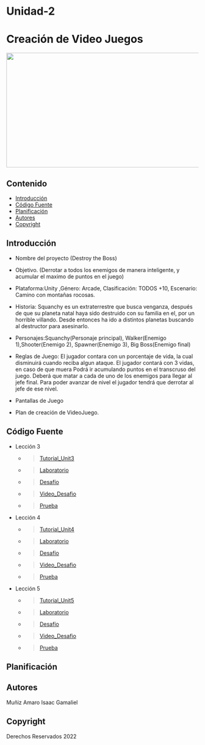 # Unidad-2
# Creación de Video Juegos
<p align="center">
    <img src="https://sites.google.com/site/ticiitarraga/_/rsrc/1518689026653/2--unity-desarrollo-de-videojuegos/videojuegos-unity-3d-ATCONMASFUTURO17-18.png" alt="Logo" width=1200 height=300>

  <p align="center">
  
  </p>
</p>

## Contenido

- [Introducción](#introducción)
- [Código Fuente](#código-fuente)
- [Planificación](#planificación)
- [Autores](#autores)
- [Copyright](#copyright)


## Introducción

- Nombre del proyecto (Destroy the Boss)
- Objetivo. (Derrotar a todos los enemigos de manera inteligente, y acumular el maximo de puntos en el juego)
- Plataforma:Unity ,Género: Arcade, Clasificación: TODOS +10, Escenario: Camino con montañas rocosas.
- Historia: Squanchy es un extraterrestre que busca venganza, después de que su planeta natal haya sido destruido con su familia en el, por un horrible villando. Desde entonces ha ido a distintos planetas buscando al destructor para asesinarlo.
- Personajes:Squanchy(Personaje principal), Walker(Enemigo 1),Shooter(Enemigo 2), Spawner(Enemigo 3), Big Boss(Enemigo final)
- Reglas de Juego: El jugador contara con un porcentaje de vida, la cual disminuirá cuando reciba algun ataque. El jugador contará con 3 vidas, en caso de que muera     Podrá ir acumulando puntos en el transcruso del juego. Deberá que matar a cada de uno de los enemigos para llegar al jefe final. Para poder avanzar de nivel  el jugador tendrá que derrotar al jefe de ese nivel. 

- Pantallas de Juego
- Plan de creación de VideoJuego.
## Código Fuente

* Lección 3
  * > [Tutorial_Unit3](https://github.com/UnityIsaacGamaliel/Unidad-2/blob/main/Leccion3/Leccion3.unitypackage)
  * > [Laboratorio](https://github.com/UnityIsaacGamaliel/Unidad-2/blob/main/Leccion3/Laboratorio3.unitypackage)
  * > [Desafío](https://github.com/UnityIsaacGamaliel/Unidad-2/blob/main/Leccion3/Desafio3.unitypackage)
  * > [Video_Desafio](https://github.com/UnityIsaacGamaliel/Unidad-2/blob/main/Leccion3/Challenge3.mp4)
  * > [Prueba](https://github.com/UnityIsaacGamaliel/Unidad-2/blob/main/Leccion3/Quiz%203.png)
* Lección 4
  * > [Tutorial_Unit4](https://github.com/UnityIsaacGamaliel/Unidad-2/blob/main/Leccion4/Laboratorio4.unitypackage)
  * > [Laboratorio](https://github.com/UnityIsaacGamaliel/Unidad-2/blob/main/Leccion4/Laboratorio4.unitypackage)
  * > [Desafío](https://github.com/UnityIsaacGamaliel/Unidad-2/blob/main/Leccion4/Challenge4.unitypackage)
  * > [Video_Desafio](https://github.com/UnityIsaacGamaliel/Unidad-2/blob/main/Leccion4/Video4.mp4)
  * > [Prueba](https://github.com/UnityIsaacGamaliel/Unidad-2/blob/main/Leccion4/Quiz%204.png)
* Lección 5
  * > [Tutorial_Unit5](https://github.com/UnityIsaacGamaliel/Unidad-2/blob/main/Leccion5/Leccion5.unitypackage)
  * > [Laboratorio](https://github.com/UnityIsaacGamaliel/Unidad-2/blob/main/Leccion5/Lab5.unitypackage)
  * > [Desafío](https://github.com/UnityIsaacGamaliel/Unidad-2/blob/main/Leccion5/Challange5.unitypackage)
  * > [Video_Desafio](https://github.com/UnityIsaacGamaliel/Unidad-2/blob/main/Leccion5/Reto5.mp4)
  * > [Prueba](https://github.com/UnityIsaacGamaliel/Unidad-2/blob/main/Leccion5/Quiz%205.png)

## Planificación


## Autores
Muñiz Amaro Isaac Gamaliel

## Copyright
Derechos Reservados 2022

